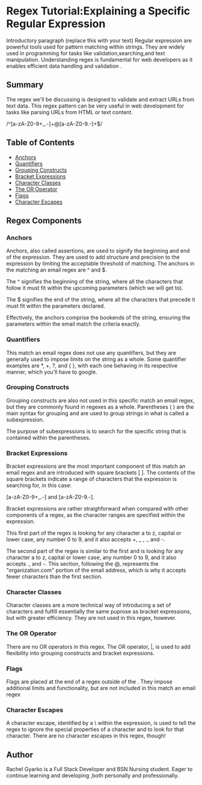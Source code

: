# Regex Tutorial:Explaining a Specific Regular Expression

Introductory paragraph (replace this with your text)
Regular expression are powerful tools used for pattern matching within strings. They are widely used in programming for tasks like validation,searching,and text manipulation. Understanding regex is fundamental for web developers as it enables efficient data handling and validation .

## Summary
The regex we'll be discussing is designed to validate and extract URLs from text data. This regex pattern can be very useful in web development for tasks like parsing URLs from HTML or text content.


/^[a-zA-Z0-9+_.-]+@[a-zA-Z0-9.-]+$/


## Table of Contents

- [Anchors](#anchors)
- [Quantifiers](#quantifiers)
- [Grouping Constructs](#grouping-constructs)
- [Bracket Expressions](#bracket-expressions)
- [Character Classes](#character-classes)
- [The OR Operator](#the-or-operator)
- [Flags](#flags)
- [Character Escapes](#character-escapes)

## Regex Components

### Anchors
Anchors, also called assertions, are used to signify the beginning and end of the expression. They are used to add structure and precision to the expression by limiting the acceptable threshold of matching.
The anchors in the matching an email regex are ^ and $.

The ^ signifies the beginning of the string, where all the characters that follow it must fit within the upcoming parameters (which we will get to).

The $ signifies the end of the string, where all the characters that precede it must fit within the parameters declared.

Effectively, the anchors comprise the bookends of the string, ensuring the parameters within the email match the criteria exactly.

### Quantifiers
This match an email regex does not use any quantifiers, but they are generally used to impose limits on the string as a whole. Some quantifier examples are *, +, ?, and { }, with each one behaving in its respective manner, which you'll have to google.

### Grouping Constructs
Grouping constructs are also not used in this specific match an email regex, but they are commonly found in regexes as a whole. Parentheses ( ) are the main syntax for grouping and are used to group strings in what is called a subexpression.

The purpose of subexpressions is to search for the specific string that is contained within the parentheses.



### Bracket Expressions
Bracket expressions are the most important component of this match an email regex and are introduced with square brackets [ ]. The contents of the square brackets indicate a range of characters that the expression is searching for, in this case:

[a-zA-Z0-9+_.-] and [a-zA-Z0-9.-].

Bracket expressions are rather straighforward when compared with other components of a regex, as the character ranges are specified within the expression.

This first part of the regex is looking for any character a to z, capital or lower case, any number 0 to 9, and it also accepts +, _ , ., and -.

The second part of the regex is similar to the first and is looking for any character a to z, capital or lower case, any number 0 to 9, and it also accepts ., and -. This section, following the @, represents the "organization.com" portion of the email address, which is why it accepts fewer characters than the first section.

### Character Classes
Character classes are a more technical way of introducing a set of characters and fulfill essentially the same puprose as bracket expressions, but with greater efficiency. They are not used in this regex, however.



### The OR Operator
There are no OR operators in this regex. The OR operator, |, is used to add flexibility into grouping constructs and bracket expressions.

### Flags
Flags are placed at the end of a regex outside of the \. They impose additional limits and functionality, but are not included in this match an email regex
### Character Escapes
A character escape, identified by a \ within the expression, is used to tell the regex to ignore the special properties of a character and to look for that character. There are no character escapes in this regex, though!

## Author
Rachel Gyarko is a Full Stack Developer and BSN Nursing student. Eager to continue learning  and developing ,both personally and professionally.
